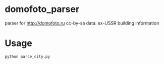 # domofoto_parser
parser for http://domofoto.ru cc-by-sa data: ex-USSR building information

# Usage

```
python parce_city.py
```

